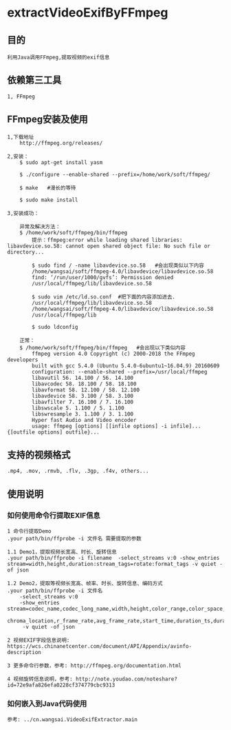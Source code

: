 # extractVideoExifByFFmpeg
## 目的
    利用Java调用FFmpeg,提取视频的exif信息

## 依赖第三工具
    1, FFmpeg
    
## FFmpeg安装及使用  

    1,下载地址    
        http://ffmpeg.org/releases/    

    2,安装：    
        $ sudo apt-get install yasm    

        $ ./configure --enable-shared --prefix=/home/work/soft/ffmpeg/

        $ make   #漫长的等待

        $ sudo make install 

    3,安装成功：      

        异常及解决方法：  
        $ /home/work/soft/ffmpeg/bin/ffmpeg    
            提示：ffmpeg:error while loading shared libraries: libavdevice.so.58: cannot open shared object file: No such file or directory...

            $ sudo find / -name libavdevice.so.58   #会出现类似以下内容    
            /home/wangsai/soft/ffmpeg-4.0/libavdevice/libavdevice.so.58
            find: ‘/run/user/1000/gvfs’: Permission denied
            /usr/local/ffmpeg/lib/libavdevice.so.58

            $ sudo vim /etc/ld.so.conf  #把下面的内容添加进去.    
            /usr/local/ffmpeg/lib/libavdevice.so.58
            /home/wangsai/soft/ffmpeg-4.0/libavdevice/libavdevice.so.58
            /usr/local/ffmpeg/lib

            $ sudo ldconfig 
        
        正常：
        $ /home/work/soft/ffmpeg/bin/ffmpeg   #会出现以下类似内容
            ffmpeg version 4.0 Copyright (c) 2000-2018 the FFmpeg developers
            built with gcc 5.4.0 (Ubuntu 5.4.0-6ubuntu1~16.04.9) 20160609
            configuration: --enable-shared --prefix=/usr/local/ffmpeg
            libavutil 56. 14.100 / 56. 14.100
            libavcodec 58. 18.100 / 58. 18.100
            libavformat 58. 12.100 / 58. 12.100
            libavdevice 58. 3.100 / 58. 3.100
            libavfilter 7. 16.100 / 7. 16.100
            libswscale 5. 1.100 / 5. 1.100
            libswresample 3. 1.100 / 3. 1.100
            Hyper fast Audio and Video encoder
            usage: ffmpeg [options] [[infile options] -i infile]... {[outfile options] outfile}...


## 支持的视频格式
    .mp4, .mov, .rmvb, .flv, .3gp, .f4v, others...

## 使用说明

### 如何使用命令行提取EXIF信息   
  
    1 命令行提取Demo
    .your path/bin/ffprobe -i 文件名 需要提取的参数 
    
    1.1 Demo1，提取视频长宽高、时长、旋转信息
    .your path/bin/ffprobe -i filename  -select_streams v:0 -show_entries       stream=width,height,duration:stream_tags=rotate:format_tags -v quiet -of json

    1.2 Demo2，提取等视频长宽高、帧率、时长、旋转信息、编码方式
    .your path/bin/ffprobe -i 文件名  
        -select_streams v:0 
        -show_entries stream=codec_name,codec_long_name,width,height,color_range,color_space,color_transfer,color_primaries,
               chroma_location,r_frame_rate,avg_frame_rate,start_time,duration_ts,duration,bit_rate,bits_per_raw_sample:stream_tags=rotate:format=format_name,format_long_name,probe_score:format_tags
         -v quiet -of json

    2 视频EXIF字段信息说明: https://wcs.chinanetcenter.com/document/API/Appendix/avinfo-description

    3 更多命令行参数，参考: http://ffmpeg.org/documentation.html

    4 视频旋转信息说明，参考: http://note.youdao.com/noteshare?id=72e9afa826efa0228cf374779cbc9313


### 如何嵌入到Java代码使用
    参考: ../cn.wangsai.VideoExifExtractor.main


